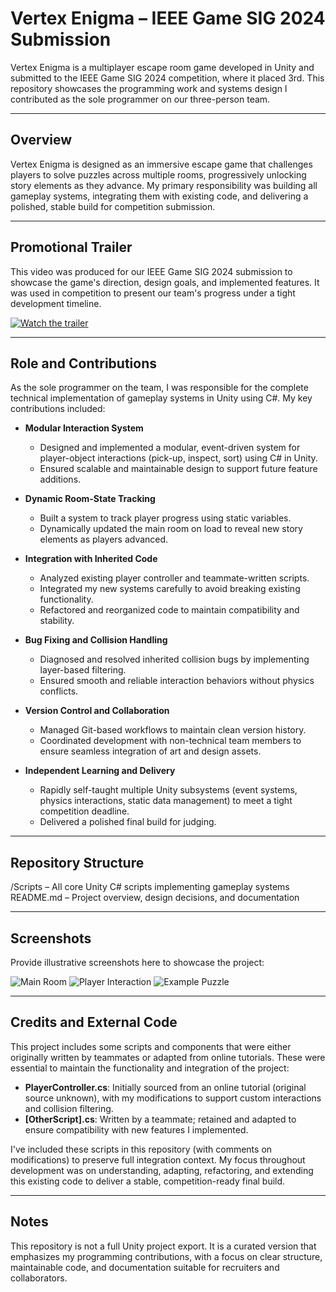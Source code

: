 # Vertex Enigma – IEEE Game SIG 2024 Submission

Vertex Enigma is a multiplayer escape room game developed in Unity and submitted to the IEEE Game SIG 2024 competition, where it placed 3rd. This repository showcases the programming work and systems design I contributed as the sole programmer on our three-person team.

---

## Overview

Vertex Enigma is designed as an immersive escape game that challenges players to solve puzzles across multiple rooms, progressively unlocking story elements as they advance. My primary responsibility was building all gameplay systems, integrating them with existing code, and delivering a polished, stable build for competition submission.

---

## Promotional Trailer

This video was produced for our IEEE Game SIG 2024 submission to showcase the game's direction, design goals, and implemented features. It was used in competition to present our team's progress under a tight development timeline.

[![Watch the trailer](https://img.youtube.com/vi/3-exacWd3Xw/0.jpg)](https://www.youtube.com/watch?v=3-exacWd3Xw)

---

## Role and Contributions

As the sole programmer on the team, I was responsible for the complete technical implementation of gameplay systems in Unity using C#. My key contributions included:

- **Modular Interaction System**  
  - Designed and implemented a modular, event-driven system for player-object interactions (pick-up, inspect, sort) using C# in Unity.
  - Ensured scalable and maintainable design to support future feature additions.

- **Dynamic Room-State Tracking**  
  - Built a system to track player progress using static variables.
  - Dynamically updated the main room on load to reveal new story elements as players advanced.

- **Integration with Inherited Code**  
  - Analyzed existing player controller and teammate-written scripts.
  - Integrated my new systems carefully to avoid breaking existing functionality.
  - Refactored and reorganized code to maintain compatibility and stability.

- **Bug Fixing and Collision Handling**  
  - Diagnosed and resolved inherited collision bugs by implementing layer-based filtering.
  - Ensured smooth and reliable interaction behaviors without physics conflicts.

- **Version Control and Collaboration**  
  - Managed Git-based workflows to maintain clean version history.
  - Coordinated development with non-technical team members to ensure seamless integration of art and design assets.

- **Independent Learning and Delivery**  
  - Rapidly self-taught multiple Unity subsystems (event systems, physics interactions, static data management) to meet a tight competition deadline.
  - Delivered a polished final build for judging.

---

## Repository Structure
/Scripts – All core Unity C# scripts implementing gameplay systems  
README.md – Project overview, design decisions, and documentation


---

## Screenshots

Provide illustrative screenshots here to showcase the project:

![Main Room](docs/images/main_room.png)
![Player Interaction](docs/images/interaction.png)
![Example Puzzle](docs/images/puzzle.png)

---

## Credits and External Code

This project includes some scripts and components that were either originally written by teammates or adapted from online tutorials. These were essential to maintain the functionality and integration of the project:

- **PlayerController.cs**: Initially sourced from an online tutorial (original source unknown), with my modifications to support custom interactions and collision filtering.
- **[OtherScript].cs**: Written by a teammate; retained and adapted to ensure compatibility with new features I implemented.

I've included these scripts in this repository (with comments on modifications) to preserve full integration context. My focus throughout development was on understanding, adapting, refactoring, and extending this existing code to deliver a stable, competition-ready final build.

---

## Notes

This repository is not a full Unity project export. It is a curated version that emphasizes my programming contributions, with a focus on clear structure, maintainable code, and documentation suitable for recruiters and collaborators.
